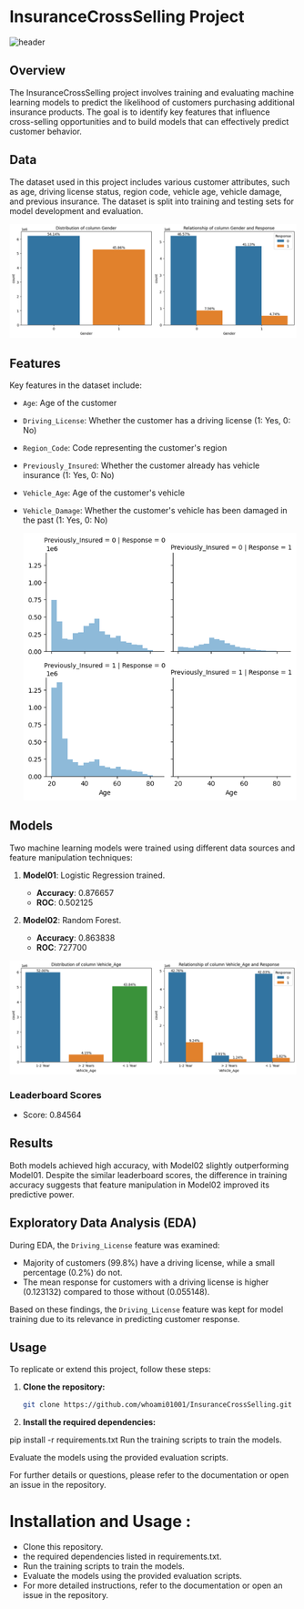 
# InsuranceCrossSelling Project
![header](visuals/header.png)

## Overview
The InsuranceCrossSelling project involves training and evaluating machine learning models to predict the likelihood of customers purchasing additional insurance products. The goal is to identify key features that influence cross-selling opportunities and to build models that can effectively predict customer behavior.

## Data
The dataset used in this project includes various customer attributes, such as age, driving license status, region code, vehicle age, vehicle damage, and previous insurance. The dataset is split into training and testing sets for model development and evaluation.

  ![visuals](visuals/vis02.png)

## Features
Key features in the dataset include:
- `Age`: Age of the customer
- `Driving_License`: Whether the customer has a driving license (1: Yes, 0: No)
- `Region_Code`: Code representing the customer's region
- `Previously_Insured`: Whether the customer already has vehicle insurance (1: Yes, 0: No)
- `Vehicle_Age`: Age of the customer's vehicle
- `Vehicle_Damage`: Whether the customer's vehicle has been damaged in the past (1: Yes, 0: No)

  ![visuals](visuals/vis01.png)

## Models
Two machine learning models were trained using different data sources and feature manipulation techniques: 

1. **Model01**: Logistic Regression trained.
   - **Accuracy**: 0.876657
   - **ROC**: 0.502125

2. **Model02**: Random Forest.
   - **Accuracy**: 0.863838
   - **ROC**: 727700

  ![visuals](visuals/vis03.png)


### Leaderboard Scores
- Score: 0.84564


## Results
Both models achieved high accuracy, with Model02 slightly outperforming Model01. Despite the similar leaderboard scores, the difference in training accuracy suggests that feature manipulation in Model02 improved its predictive power.

## Exploratory Data Analysis (EDA)
During EDA, the `Driving_License` feature was examined:
- Majority of customers (99.8%) have a driving license, while a small percentage (0.2%) do not.
- The mean response for customers with a driving license is higher (0.123132) compared to those without (0.055148).

Based on these findings, the `Driving_License` feature was kept for model training due to its relevance in predicting customer response.

## Usage
To replicate or extend this project, follow these steps:

1. **Clone the repository:**
   ```bash
   git clone https://github.com/whoami01001/InsuranceCrossSelling.git
2. **Install the required dependencies:**

  pip install -r requirements.txt
  Run the training scripts to train the models.

Evaluate the models using the provided evaluation scripts.

For further details or questions, please refer to the documentation or open an issue in the repository.

# **Installation and Usage :**

- Clone this repository.
-  the required dependencies listed in requirements.txt.
- Run the training scripts to train the models.
- Evaluate the models using the provided evaluation scripts.
- For more detailed instructions, refer to the documentation or open an issue in the repository.
